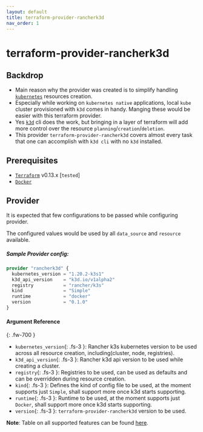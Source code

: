 ```yaml
---
layout: default
title: terraform-provider-rancherk3d
nav_order: 1
---
```

# terraform-provider-rancherk3d

## Backdrop
* Main reason why the provider was created is to simplify handling [`kubernetes`](https://kubernetes.io/) resources creation.
* Especially while working on `kubernetes native` applications, local `kube` cluster provisioned with `k3d` comes in handy. Manging these would be easier with this terraform provider.
* Yes [`k3d`](https://k3d.io/usage/commands/k3d/) cli does the work, but bringing in a layer of terraform will add more control over the resource `planning`/`creation`/`deletion`.
* This provider `terraform-provider-rancherk3d` covers almost every task that one can accomplish with `k3d cli` with no `k3d` installed.

## Prerequisites
* [`Terraform`](https://www.terraform.io/downloads.html) v0.13.x [`tested`]
* [`Docker`](https://www.docker.com/)

## Provider

It is expected that few configurations to be passed while configuring provider.

The configured values would be used by all `data_source` and `resource` available.

##### Sample Provider config:

```terraform
provider "rancherk3d" {
  kubernetes_version = "1.20.2-k3s1"
  k3d_api_version    = "k3d.io/v1alpha2"
  registry           = "rancher/k3s"
  kind               = "Simple"
  runtime            = "docker"
  version            = "0.1.0"
}
```

#### Argument Reference
{: .fw-700 }

* `kubernetes_version`{: .fs-3 }: Rancher k3s kubernetes version to be used across all resource creation, including(cluster, node, registries).
* `k3d_api_version`{: .fs-3 }: Rancher k3d api version to be used while creating a cluster.
* `registry`{: .fs-3 }: Registries to be used, can be used as defaults and can be overridden during resource creation.
* `kind`{: .fs-3 }: Defines the kind of config file to be used, at the moment supports just `Simple`, shall support more once k3d starts supporting.
* `runtime`{: .fs-3 }: Runtime to be used, at the moment supports just `Docker`, shall support more once k3d starts supporting.
* `version`{: .fs-3 }: `terraform-provider-rancherk3d` version to be used.

**Note**: Table on all supported features can be found [here](https://github.com/nikhilsbhat/terraform-provider-rancherk3d#features-supported-by-the-provider-at-the-moment).
